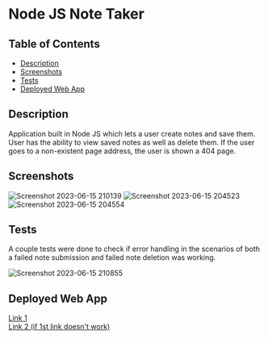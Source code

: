 # Node JS Note Taker

## Table of Contents
* [Description](#description)
* [Screenshots](#screenshots)
* [Tests](#tests)
* [Deployed Web App](#deployed-web-app)

## Description
Application built in Node JS which lets a user create notes and save them. User has the ability to view saved notes as well as delete them. If the user goes to a non-existent page address, the user is shown a 404 page. 

## Screenshots
![Screenshot 2023-06-15 210139](https://github.com/cwchilvers/Node-JS-Note-Taker/assets/59628271/9f9dac85-8b08-4fc9-a59c-d7be1684bff1)
![Screenshot 2023-06-15 204523](https://github.com/cwchilvers/Node-JS-Note-Taker/assets/59628271/e98f4325-c001-4bc0-a95a-573dcc0d48c2)
![Screenshot 2023-06-15 204554](https://github.com/cwchilvers/Node-JS-Note-Taker/assets/59628271/4cfe268b-99cf-4c8d-9e34-300a9b0bb7a2)

## Tests
A couple tests were done to check if error handling in the scenarios of both a failed note submission and failed note deletion was working.

![Screenshot 2023-06-15 210855](https://github.com/cwchilvers/Node-JS-Note-Taker/assets/59628271/9e97bdbf-4b9a-4d78-893a-489c22f3e1ce)

## Deployed Web App
[Link 1](https://node-js-note-taker-s6krg.ondigitalocean.app/)\
[Link 2 (if 1st link doesn't work)](https://apps.cwchilvers.io)

